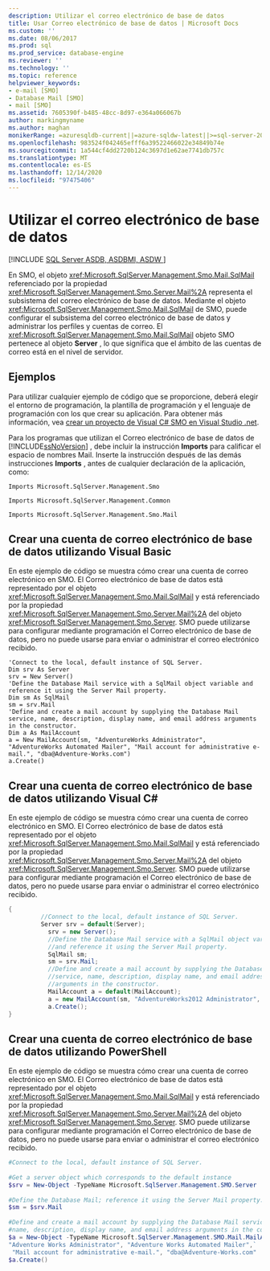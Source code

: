 ```yaml
---
description: Utilizar el correo electrónico de base de datos
title: Usar Correo electrónico de base de datos | Microsoft Docs
ms.custom: ''
ms.date: 08/06/2017
ms.prod: sql
ms.prod_service: database-engine
ms.reviewer: ''
ms.technology: ''
ms.topic: reference
helpviewer_keywords:
- e-mail [SMO]
- Database Mail [SMO]
- mail [SMO]
ms.assetid: 7605390f-b485-48cc-8d97-e364a066067b
author: markingmyname
ms.author: maghan
monikerRange: =azuresqldb-current||=azure-sqldw-latest||>=sql-server-2016||>=sql-server-linux-2017||=azuresqldb-mi-current
ms.openlocfilehash: 983524f042465efff6a39522466022e34849b74e
ms.sourcegitcommit: 1a544cf4dd2720b124c3697d1e62ae7741db757c
ms.translationtype: MT
ms.contentlocale: es-ES
ms.lasthandoff: 12/14/2020
ms.locfileid: "97475406"
---
```

# <a name="using-database-mail"></a>Utilizar el correo electrónico de base de datos
[!INCLUDE [SQL Server ASDB, ASDBMI, ASDW ](../../../includes/applies-to-version/sql-asdb-asdbmi-asa.md)]

  En SMO, el objeto <xref:Microsoft.SqlServer.Management.Smo.Mail.SqlMail> referenciado por la propiedad <xref:Microsoft.SqlServer.Management.Smo.Server.Mail%2A> representa el subsistema del correo electrónico de base de datos. Mediante el objeto <xref:Microsoft.SqlServer.Management.Smo.Mail.SqlMail> de SMO, puede configurar el subsistema del correo electrónico de base de datos y administrar los perfiles y cuentas de correo. El <xref:Microsoft.SqlServer.Management.Smo.Mail.SqlMail> objeto SMO pertenece al objeto **Server** , lo que significa que el ámbito de las cuentas de correo está en el nivel de servidor.  
  
## <a name="examples"></a>Ejemplos  
 Para utilizar cualquier ejemplo de código que se proporcione, deberá elegir el entorno de programación, la plantilla de programación y el lenguaje de programación con los que crear su aplicación. Para obtener más información, vea [crear un proyecto de Visual C&#35; SMO en Visual Studio .net](../../../relational-databases/server-management-objects-smo/how-to-create-a-visual-csharp-smo-project-in-visual-studio-net.md).  
  
 Para los programas que utilizan el Correo electrónico de base de datos de [!INCLUDE[ssNoVersion](../../../includes/ssnoversion-md.md)] , debe incluir la instrucción **Imports** para calificar el espacio de nombres Mail. Inserte la instrucción después de las demás instrucciones **Imports** , antes de cualquier declaración de la aplicación, como:  
  
 `Imports Microsoft.SqlServer.Management.Smo`  
  
 `Imports Microsoft.SqlServer.Management.Common`  
  
 `Imports Microsoft.SqlServer.Management.Smo.Mail`  
  
## <a name="creating-a-database-mail-account-by-using-visual-basic"></a>Crear una cuenta de correo electrónico de base de datos utilizando Visual Basic  
 En este ejemplo de código se muestra cómo crear una cuenta de correo electrónico en SMO. El Correo electrónico de base de datos está representado por el objeto <xref:Microsoft.SqlServer.Management.Smo.Mail.SqlMail> y está referenciado por la propiedad <xref:Microsoft.SqlServer.Management.Smo.Server.Mail%2A> del objeto <xref:Microsoft.SqlServer.Management.Smo.Server>. SMO puede utilizarse para configurar mediante programación el Correo electrónico de base de datos, pero no puede usarse para enviar o administrar el correo electrónico recibido.  
  
```VBNET
'Connect to the local, default instance of SQL Server.
Dim srv As Server
srv = New Server()
'Define the Database Mail service with a SqlMail object variable and reference it using the Server Mail property.
Dim sm As SqlMail
sm = srv.Mail
'Define and create a mail account by supplying the Database Mail service, name, description, display name, and email address arguments in the constructor.
Dim a As MailAccount
a = New MailAccount(sm, "AdventureWorks Administrator", "AdventureWorks Automated Mailer", "Mail account for administrative e-mail.", "dba@Adventure-Works.com")
a.Create()
```
  
## <a name="creating-a-database-mail-account-by-using-visual-c"></a>Crear una cuenta de correo electrónico de base de datos utilizando Visual C#  
 En este ejemplo de código se muestra cómo crear una cuenta de correo electrónico en SMO. El Correo electrónico de base de datos está representado por el objeto <xref:Microsoft.SqlServer.Management.Smo.Mail.SqlMail> y está referenciado por la propiedad <xref:Microsoft.SqlServer.Management.Smo.Server.Mail%2A> del objeto <xref:Microsoft.SqlServer.Management.Smo.Server>. SMO puede utilizarse para configurar mediante programación el Correo electrónico de base de datos, pero no puede usarse para enviar o administrar el correo electrónico recibido.  
  
```csharp  
{  
         //Connect to the local, default instance of SQL Server.  
         Server srv = default(Server);   
           srv = new Server();   
           //Define the Database Mail service with a SqlMail object variable   
           //and reference it using the Server Mail property.   
           SqlMail sm;   
           sm = srv.Mail;   
           //Define and create a mail account by supplying the Database Mail  
           //service, name, description, display name, and email address  
           //arguments in the constructor.   
           MailAccount a = default(MailAccount);   
           a = new MailAccount(sm, "AdventureWorks2012 Administrator", "AdventureWorks2012 Automated Mailer", "Mail account for administrative e-mail.", "dba@Adventure-Works.com");   
           a.Create();    
}  
```  
  
## <a name="creating-a-database-mail-account-by-using-powershell"></a>Crear una cuenta de correo electrónico de base de datos utilizando PowerShell  
 En este ejemplo de código se muestra cómo crear una cuenta de correo electrónico en SMO. El Correo electrónico de base de datos está representado por el objeto <xref:Microsoft.SqlServer.Management.Smo.Mail.SqlMail> y está referenciado por la propiedad <xref:Microsoft.SqlServer.Management.Smo.Server.Mail%2A> del objeto <xref:Microsoft.SqlServer.Management.Smo.Server>. SMO puede utilizarse para configurar mediante programación el Correo electrónico de base de datos, pero no puede usarse para enviar o administrar el correo electrónico recibido.  
  
  
  
```powershell  
#Connect to the local, default instance of SQL Server.  
  
#Get a server object which corresponds to the default instance  
$srv = New-Object -TypeName Microsoft.SqlServer.Management.SMO.Server  
  
#Define the Database Mail; reference it using the Server Mail property.  
$sm = $srv.Mail  
  
#Define and create a mail account by supplying the Database Mail service,  
#name, description, display name, and email address arguments in the constructor.  
$a = New-Object -TypeName Microsoft.SqlServer.Management.SMO.Mail.MailAccount -argumentlist $sm, `  
"Adventure Works Administrator", "Adventure Works Automated Mailer",`  
 "Mail account for administrative e-mail.", "dba@Adventure-Works.com"  
$a.Create()  
```  
  
  
